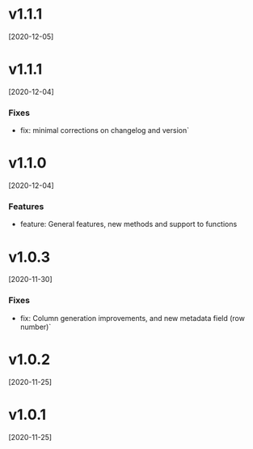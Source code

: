 # v1.1.1
[2020-12-05]

# v1.1.1
[2020-12-04]

### Fixes

* fix: minimal corrections on changelog and version`

# v1.1.0
[2020-12-04]

### Features

* feature: General features, new methods and support to functions

# v1.0.3
[2020-11-30]

### Fixes

* fix: Column generation improvements, and new metadata field (row number)`

# v1.0.2
[2020-11-25]

# v1.0.1
[2020-11-25]
